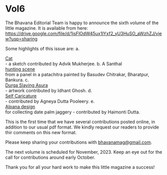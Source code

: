 # Vol6

The Bhavana Editorial Team is happy to announce the sixth volume of the little magazine. It is available from here:
https://drive.google.com/file/d/1jsFlOdW45ux1lYxf2_yU3HuSO_aWzhZJ/view?usp=sharing

Some highlights of this issue are:
a. <nav><a href="Cat_v1a.jpeg">Cat</a></nav> - a sketch contributed by Advik Mukherjee. 
b. A Santhal <nav><a href="Bharatpur.jpeg">hunting scene</a></nav> from a panel in a patachitra painted by Basudev Chitrakar, Bharatpur, Bankura.
c. <nav><a href="DurgaPainting.jpeg">Durga Slaying Asura</a></nav> - artwork contributed by Idhant Ghosh.
d. <nav><a href="Caricature.jpeg">Self Caricature </a></nav>- contributed by Agneya Dutta Pooleery.
e. <nav><a href="IMG_5411.JPG">Alpana design</a></nav> for collecting date palm jaggery - contributed by Haimonti Dutta.

This is the first time that we have several contributions posted online, in addition to our usual pdf format. We kindly request our readers to provide thir comments on this new format.

Please keep sharing your contributions with bhavanamag@gmail.com. 

The next volume is scheduled for November, 2023. Keep an eye out for the call for contributions around early October. 

Thank you for all your hard work to make this little magazine a success!

